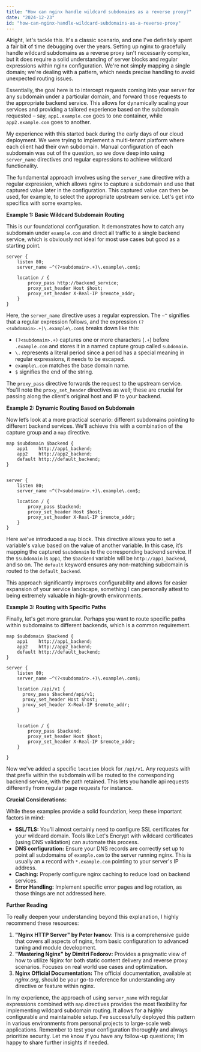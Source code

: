 ```yaml
---
title: "How can nginx handle wildcard subdomains as a reverse proxy?"
date: "2024-12-23"
id: "how-can-nginx-handle-wildcard-subdomains-as-a-reverse-proxy"
---
```


Alright, let's tackle this. It's a classic scenario, and one I've definitely spent a fair bit of time debugging over the years. Setting up nginx to gracefully handle wildcard subdomains as a reverse proxy isn't necessarily complex, but it does require a solid understanding of server blocks and regular expressions within nginx configuration. We're not simply mapping a single domain; we're dealing with a pattern, which needs precise handling to avoid unexpected routing issues.

Essentially, the goal here is to intercept requests coming into your server for any subdomain under a particular domain, and forward those requests to the appropriate backend service. This allows for dynamically scaling your services and providing a tailored experience based on the subdomain requested – say, `app1.example.com` goes to one container, while `app2.example.com` goes to another.

My experience with this started back during the early days of our cloud deployment. We were trying to implement a multi-tenant platform where each client had their own subdomain. Manual configuration of each subdomain was out of the question, so we dove deep into using `server_name` directives and regular expressions to achieve wildcard functionality.

The fundamental approach involves using the `server_name` directive with a regular expression, which allows nginx to capture a subdomain and use that captured value later in the configuration. This captured value can then be used, for example, to select the appropriate upstream service. Let's get into specifics with some examples.

**Example 1: Basic Wildcard Subdomain Routing**

This is our foundational configuration. It demonstrates how to catch any subdomain under `example.com` and direct all traffic to a single backend service, which is obviously not ideal for most use cases but good as a starting point.

```nginx
server {
    listen 80;
    server_name ~^(?<subdomain>.+)\.example\.com$;

    location / {
        proxy_pass http://backend_service;
        proxy_set_header Host $host;
        proxy_set_header X-Real-IP $remote_addr;
    }
}
```

Here, the `server_name` directive uses a regular expression. The `~^` signifies that a regular expression follows, and the expression `(?<subdomain>.+)\.example\.com$` breaks down like this:
* `(?<subdomain>.+)` captures one or more characters (`.+`) before `.example.com` and stores it in a named capture group called `subdomain`.
* `\.` represents a literal period since a period has a special meaning in regular expressions, it needs to be escaped.
* `example\.com` matches the base domain name.
* `$` signifies the end of the string.

The `proxy_pass` directive forwards the request to the upstream service. You'll note the `proxy_set_header` directives as well; these are crucial for passing along the client's original host and IP to your backend.

**Example 2: Dynamic Routing Based on Subdomain**

Now let’s look at a more practical scenario: different subdomains pointing to different backend services. We'll achieve this with a combination of the capture group and a `map` directive.

```nginx
map $subdomain $backend {
    app1    http://app1_backend;
    app2    http://app2_backend;
    default http://default_backend;
}


server {
    listen 80;
    server_name ~^(?<subdomain>.+)\.example\.com$;

    location / {
        proxy_pass $backend;
        proxy_set_header Host $host;
        proxy_set_header X-Real-IP $remote_addr;
    }
}
```

Here we've introduced a `map` block. This directive allows you to set a variable's value based on the value of another variable. In this case, it’s mapping the captured `$subdomain` to the corresponding backend service. If the `$subdomain` is `app1`, the `$backend` variable will be `http://app1_backend`, and so on. The `default` keyword ensures any non-matching subdomain is routed to the `default_backend`.

This approach significantly improves configurability and allows for easier expansion of your service landscape, something I can personally attest to being extremely valuable in high-growth environments.

**Example 3: Routing with Specific Paths**

Finally, let's get more granular. Perhaps you want to route specific paths within subdomains to different backends, which is a common requirement.

```nginx
map $subdomain $backend {
    app1    http://app1_backend;
    app2    http://app2_backend;
    default http://default_backend;
}

server {
    listen 80;
    server_name ~^(?<subdomain>.+)\.example\.com$;

    location /api/v1 {
      proxy_pass $backend/api/v1;
      proxy_set_header Host $host;
      proxy_set_header X-Real-IP $remote_addr;
    }


    location / {
        proxy_pass $backend;
        proxy_set_header Host $host;
        proxy_set_header X-Real-IP $remote_addr;
    }

}
```

Now we've added a specific `location` block for `/api/v1`.  Any requests with that prefix within the subdomain will be routed to the corresponding backend service, with the path retained. This lets you handle api requests differently from regular page requests for instance.

**Crucial Considerations:**

While these examples provide a solid foundation, keep these important factors in mind:

*   **SSL/TLS:** You’ll almost certainly need to configure SSL certificates for your wildcard domain. Tools like Let's Encrypt with wildcard certificates (using DNS validation) can automate this process.
*   **DNS configuration:**  Ensure your DNS records are correctly set up to point all subdomains of `example.com` to the server running nginx.  This is usually an `A` record with `*.example.com` pointing to your server's IP address.
*   **Caching:** Properly configure nginx caching to reduce load on backend services.
*   **Error Handling:** Implement specific error pages and log rotation, as those things are not addressed here.

**Further Reading**

To really deepen your understanding beyond this explanation, I highly recommend these resources:

1.  **"Nginx HTTP Server" by Peter Ivanov**: This is a comprehensive guide that covers all aspects of nginx, from basic configuration to advanced tuning and module development.
2.  **"Mastering Nginx" by Dimitri Fedorov:** Provides a pragmatic view of how to utilize Nginx for both static content delivery and reverse proxy scenarios. Focuses on real world use cases and optimization.
3.  **Nginx Official Documentation:** The official documentation, available at *nginx.org*, should be your go-to reference for understanding any directive or feature within nginx.

In my experience, the approach of using `server_name` with regular expressions combined with `map` directives provides the most flexibility for implementing wildcard subdomain routing.  It allows for a highly configurable and maintainable setup. I’ve successfully deployed this pattern in various environments from personal projects to large-scale web applications. Remember to test your configuration thoroughly and always prioritize security. Let me know if you have any follow-up questions; I’m happy to share further insights if needed.
